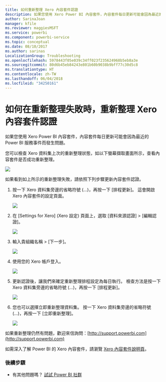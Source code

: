 ```yaml
---
title: 如何重新整理 Xero 內容套件認證
description: 如果您使用 Xero Power BI 內容套件，內容套件每日更新可能會因為最近的 Power BI 服務事件而發生問題。
author: SarinaJoan
manager: kfile
ms.reviewer: maggiesMSFT
ms.service: powerbi
ms.component: powerbi-service
ms.topic: conceptual
ms.date: 08/10/2017
ms.author: sarinas
LocalizationGroup: Troubleshooting
ms.openlocfilehash: 5978443f05e039c34ff023f235624968b5eb8a3e
ms.sourcegitcommit: 80d6b45eb84243e801b60b9038b9bff77c30d5c8
ms.translationtype: HT
ms.contentlocale: zh-TW
ms.lasthandoff: 06/04/2018
ms.locfileid: "34250161"
---
```

# <a name="how-to-refresh-your-xero-content-pack-credentials-if-refresh-failed"></a>如何在重新整理失敗時，重新整理 Xero 內容套件認證
如果您使用 Xero Power BI 內容套件，內容套件每日更新可能會因為最近的 Power BI 服務事件而發生問題。

您可以檢查 Xero 資料集上次的重新整理狀態，如以下螢幕擷取畫面所示，查看內容套件是否成功重新整理。

![](media/service-refresh-xero-credentials/powerbi-xero-refresh-failed.png)

如果看到如上所示的重新整理失敗，請依照下列步驟更新內容套件認證。

1. 按一下 Xero 資料集旁邊的省略符號 (...)，再按一下 [排程更新]。 這會開啟 Xero 內容套件的設定頁面。
   
    ![](media/service-refresh-xero-credentials/powerbi-xero-schedule-refresh.png)
2. 在 [Settings for Xero] \(Xero 設定) 頁面上，選取 [資料來源認證] > [編輯認證]。
   
    ![](media/service-refresh-xero-credentials/powerbi-xero-settings-page.png)
3. 輸入貴組織名稱 > [下一步]。
   
    ![](media/service-refresh-xero-credentials/powerbi-xero-configure.png)
4. 使用您的 Xero 帳戶登入。
   
    ![](media/service-refresh-xero-credentials/powerbi-xero-welcome.png)
5. 更新認證後，讓我們來確定重新整理排程設定為每日執行。 檢查方法是按一下 Xero 資料集旁邊的省略符號 (...)，再按一下 [排程更新]。
   
    ![](media/service-refresh-xero-credentials/powerbi-xero-refresh-schedule.png)
6. 您也可以選擇立即重新整理資料集。 按一下 Xero 資料集旁邊的省略符號 (...)，再按一下 [立即重新整理]。
   
    ![](media/service-refresh-xero-credentials/powerbi-xero-refresh-now.png)

如果重新整理仍然有問題，歡迎來信詢問：[http://support.powerbi.com](http://support.powerbi.com) 

如需深入了解 Power BI 的 Xero 內容套件，請瀏覽 [Xero 內容套件說明頁](service-connect-to-xero.md)。

### <a name="next-steps"></a>後續步驟
* 有其他問題嗎？ [試試 Power BI 社群](http://community.powerbi.com/)


